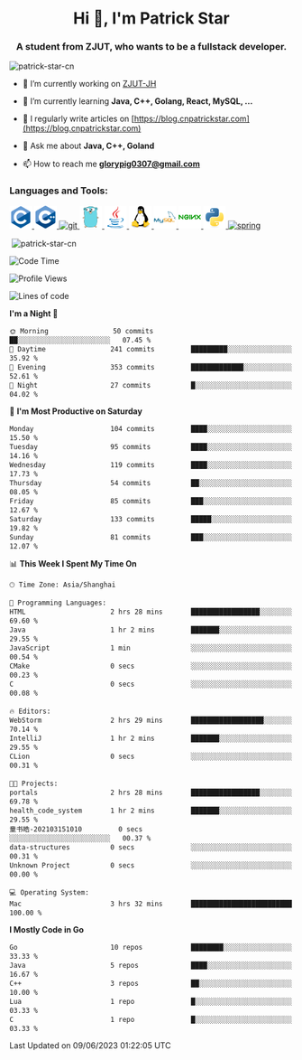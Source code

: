 <h1 align="center">Hi 👋, I'm Patrick Star</h1>
<h3 align="center">A student from ZJUT, who wants to be a fullstack developer.</h3>

<p align="left"> <img src="https://komarev.com/ghpvc/?username=patrick-star-cn&label=Profile%20views&color=0e75b6&style=flat" alt="patrick-star-cn" /> </p>

- 🔭 I’m currently working on [ZJUT-JH](https://github.com/zjutjh)

- 🌱 I’m currently learning **Java, C++, Golang, React, MySQL, ...**

- 📝 I regularly write articles on [https://blog.cnpatrickstar.com](https://blog.cnpatrickstar.com)

- 💬 Ask me about **Java, C++, Goland**

- 📫 How to reach me **glorypig0307@gmail.com**


<h3 align="left">Languages and Tools:</h3>
<p align="left"> 
  <a href="https://www.cprogramming.com/" target="_blank" rel="noreferrer"> 
    <img src="https://raw.githubusercontent.com/devicons/devicon/master/icons/c/c-original.svg" alt="c" width="40" height="40"/> 
  </a> 
  <a href="https://www.w3schools.com/cpp/" target="_blank" rel="noreferrer"> 
    <img src="https://raw.githubusercontent.com/devicons/devicon/master/icons/cplusplus/cplusplus-original.svg" alt="cplusplus" width="40" height="40"/> 
  </a> 
  <a href="https://git-scm.com/" target="_blank" rel="noreferrer"> 
    <img src="https://www.vectorlogo.zone/logos/git-scm/git-scm-icon.svg" alt="git" width="40" height="40"/> 
  </a> 
  <a href="https://golang.org" target="_blank" rel="noreferrer"> 
    <img src="https://raw.githubusercontent.com/devicons/devicon/master/icons/go/go-original.svg" alt="go" width="40" height="40"/> 
  </a> 
  <a href="https://www.java.com" target="_blank" rel="noreferrer"> 
    <img src="https://raw.githubusercontent.com/devicons/devicon/master/icons/java/java-original.svg" alt="java" width="40" height="40"/> 
  </a> 
  <a href="https://www.linux.org/" target="_blank" rel="noreferrer"> 
    <img src="https://raw.githubusercontent.com/devicons/devicon/master/icons/linux/linux-original.svg" alt="linux" width="40" height="40"/> 
  </a> 
  <a href="https://www.mysql.com/" target="_blank" rel="noreferrer"> 
    <img src="https://raw.githubusercontent.com/devicons/devicon/master/icons/mysql/mysql-original-wordmark.svg" alt="mysql" width="40" height="40"/> 
  </a> 
  <a href="https://www.nginx.com" target="_blank" rel="noreferrer"> 
    <img src="https://raw.githubusercontent.com/devicons/devicon/master/icons/nginx/nginx-original.svg" alt="nginx" width="40" height="40"/> 
  </a> 
  <a href="https://www.python.org" target="_blank" rel="noreferrer"> 
    <img src="https://raw.githubusercontent.com/devicons/devicon/master/icons/python/python-original.svg" alt="python" width="40" height="40"/> 
  </a> 
  <a href="https://spring.io/" target="_blank" rel="noreferrer"> 
    <img src="https://www.vectorlogo.zone/logos/springio/springio-icon.svg" alt="spring" width="40" height="40"/> 
  </a>
</p>

<p>&nbsp;<img align="center" src="https://github-readme-stats.vercel.app/api?username=patrick-star-cn&show_icons=true&locale=en" alt="patrick-star-cn" /></p>

<!--START_SECTION:waka-->
![Code Time](http://img.shields.io/badge/Code%20Time-277%20hrs%2010%20mins-blue)

![Profile Views](http://img.shields.io/badge/Profile%20Views-1-blue)

![Lines of code](https://img.shields.io/badge/From%20Hello%20World%20I%27ve%20Written-5.9%20million%20lines%20of%20code-blue)

**I'm a Night 🦉** 

```text
🌞 Morning                50 commits          ██░░░░░░░░░░░░░░░░░░░░░░░   07.45 % 
🌆 Daytime                241 commits         █████████░░░░░░░░░░░░░░░░   35.92 % 
🌃 Evening                353 commits         █████████████░░░░░░░░░░░░   52.61 % 
🌙 Night                  27 commits          █░░░░░░░░░░░░░░░░░░░░░░░░   04.02 % 
```
📅 **I'm Most Productive on Saturday** 

```text
Monday                   104 commits         ████░░░░░░░░░░░░░░░░░░░░░   15.50 % 
Tuesday                  95 commits          ████░░░░░░░░░░░░░░░░░░░░░   14.16 % 
Wednesday                119 commits         ████░░░░░░░░░░░░░░░░░░░░░   17.73 % 
Thursday                 54 commits          ██░░░░░░░░░░░░░░░░░░░░░░░   08.05 % 
Friday                   85 commits          ███░░░░░░░░░░░░░░░░░░░░░░   12.67 % 
Saturday                 133 commits         █████░░░░░░░░░░░░░░░░░░░░   19.82 % 
Sunday                   81 commits          ███░░░░░░░░░░░░░░░░░░░░░░   12.07 % 
```


📊 **This Week I Spent My Time On** 

```text
🕑︎ Time Zone: Asia/Shanghai

💬 Programming Languages: 
HTML                     2 hrs 28 mins       █████████████████░░░░░░░░   69.60 % 
Java                     1 hr 2 mins         ███████░░░░░░░░░░░░░░░░░░   29.55 % 
JavaScript               1 min               ░░░░░░░░░░░░░░░░░░░░░░░░░   00.54 % 
CMake                    0 secs              ░░░░░░░░░░░░░░░░░░░░░░░░░   00.23 % 
C                        0 secs              ░░░░░░░░░░░░░░░░░░░░░░░░░   00.08 % 

🔥 Editors: 
WebStorm                 2 hrs 29 mins       ██████████████████░░░░░░░   70.14 % 
IntelliJ                 1 hr 2 mins         ███████░░░░░░░░░░░░░░░░░░   29.55 % 
CLion                    0 secs              ░░░░░░░░░░░░░░░░░░░░░░░░░   00.31 % 

🐱‍💻 Projects: 
portals                  2 hrs 28 mins       █████████████████░░░░░░░░   69.78 % 
health_code_system       1 hr 2 mins         ███████░░░░░░░░░░░░░░░░░░   29.55 % 
童书皓-202103151010         0 secs              ░░░░░░░░░░░░░░░░░░░░░░░░░   00.37 % 
data-structures          0 secs              ░░░░░░░░░░░░░░░░░░░░░░░░░   00.31 % 
Unknown Project          0 secs              ░░░░░░░░░░░░░░░░░░░░░░░░░   00.00 % 

💻 Operating System: 
Mac                      3 hrs 32 mins       █████████████████████████   100.00 % 
```

**I Mostly Code in Go** 

```text
Go                       10 repos            ████████░░░░░░░░░░░░░░░░░   33.33 % 
Java                     5 repos             ████░░░░░░░░░░░░░░░░░░░░░   16.67 % 
C++                      3 repos             ██░░░░░░░░░░░░░░░░░░░░░░░   10.00 % 
Lua                      1 repo              █░░░░░░░░░░░░░░░░░░░░░░░░   03.33 % 
C                        1 repo              █░░░░░░░░░░░░░░░░░░░░░░░░   03.33 % 
```




 Last Updated on 09/06/2023 01:22:05 UTC
<!--END_SECTION:waka-->